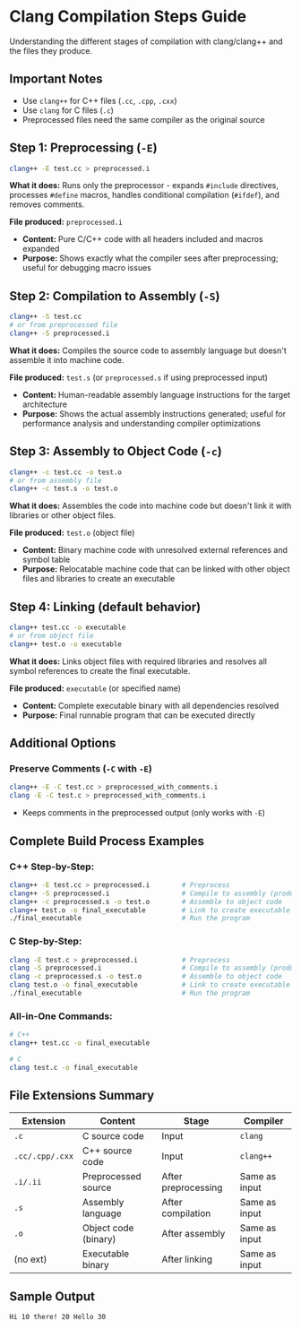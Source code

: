 # Clang Compilation Steps Guide

Understanding the different stages of compilation with clang/clang++ and the files they produce.

## Important Notes

- Use `clang++` for C++ files (`.cc`, `.cpp`, `.cxx`)
- Use `clang` for C files (`.c`)
- Preprocessed files need the same compiler as the original source



## Step 1: Preprocessing (`-E`)

```bash
clang++ -E test.cc > preprocessed.i
```

**What it does:** Runs only the preprocessor - expands `#include` directives, processes `#define` macros, handles conditional compilation (`#ifdef`), and removes comments.

**File produced:** `preprocessed.i`
- **Content:** Pure C/C++ code with all headers included and macros expanded
- **Purpose:** Shows exactly what the compiler sees after preprocessing; useful for debugging macro issues

## Step 2: Compilation to Assembly (`-S`)

```bash
clang++ -S test.cc
# or from preprocessed file
clang++ -S preprocessed.i
```


**What it does:** Compiles the source code to assembly language but doesn't assemble it into machine code.

**File produced:** `test.s` (or `preprocessed.s` if using preprocessed input)
- **Content:** Human-readable assembly language instructions for the target architecture
- **Purpose:** Shows the actual assembly instructions generated; useful for performance analysis and understanding compiler optimizations

## Step 3: Assembly to Object Code (`-c`)

```bash
clang++ -c test.cc -o test.o
# or from assembly file
clang++ -c test.s -o test.o
```


**What it does:** Assembles the code into machine code but doesn't link it with libraries or other object files.

**File produced:** `test.o` (object file)
- **Content:** Binary machine code with unresolved external references and symbol table
- **Purpose:** Relocatable machine code that can be linked with other object files and libraries to create an executable

## Step 4: Linking (default behavior)

```bash
clang++ test.cc -o executable
# or from object file
clang++ test.o -o executable
```

**What it does:** Links object files with required libraries and resolves all symbol references to create the final executable.

**File produced:** `executable` (or specified name)
- **Content:** Complete executable binary with all dependencies resolved
- **Purpose:** Final runnable program that can be executed directly

## Additional Options

### Preserve Comments (`-C` with `-E`)
```bash
clang++ -E -C test.cc > preprocessed_with_comments.i
clang -E -C test.c > preprocessed_with_comments.i
```
- Keeps comments in the preprocessed output (only works with `-E`)

## Complete Build Process Examples

### C++ Step-by-Step:
```bash
clang++ -E test.cc > preprocessed.i        # Preprocess
clang++ -S preprocessed.i                  # Compile to assembly (produces preprocessed.s)
clang++ -c preprocessed.s -o test.o        # Assemble to object code
clang++ test.o -o final_executable         # Link to create executable
./final_executable                         # Run the program
```

### C Step-by-Step:
```bash
clang -E test.c > preprocessed.i           # Preprocess
clang -S preprocessed.i                    # Compile to assembly (produces preprocessed.s)
clang -c preprocessed.s -o test.o          # Assemble to object code
clang test.o -o final_executable           # Link to create executable
./final_executable                         # Run the program
```

### All-in-One Commands:
```bash
# C++
clang++ test.cc -o final_executable

# C
clang test.c -o final_executable
```


## File Extensions Summary

| Extension | Content | Stage | Compiler |
|-----------|---------|-------|----------|
| `.c` | C source code | Input | `clang` |
| `.cc/.cpp/.cxx` | C++ source code | Input | `clang++` |
| `.i/.ii` | Preprocessed source | After preprocessing | Same as input |
| `.s` | Assembly language | After compilation | Same as input |
| `.o` | Object code (binary) | After assembly | Same as input |
| (no ext) | Executable binary | After linking | Same as input |

## Sample Output

```
Hi 10 there! 20 Hello 30
```